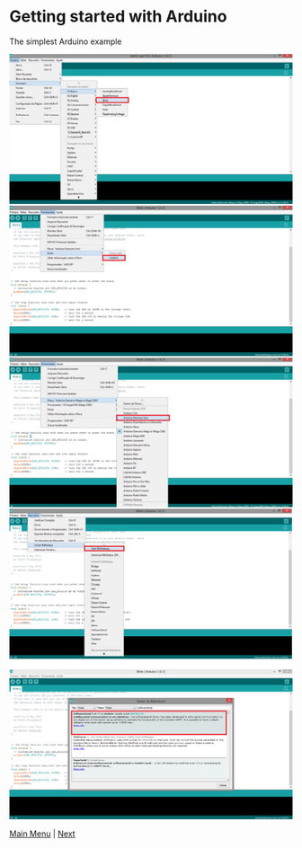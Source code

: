 # Getting started with Arduino
The simplest Arduino example</br>

![connection](./images/examples_blink.png "Breadboard Connections") </br>
![connection](./images/Selecionar_Porta.png "Selecionar Porta") </br>
![connection](./images/selecionar_placa.png "Selecionar Placa") </br>
![connection](./images/incluir_biblioteca.png "Incluir Biblioteca") </br>
![connection](./images/selecionar_biblioteca.png "Selecionar Biblioteca") </br>


[Main Menu](../README.md) | [Next](./basicElectronics.md)
